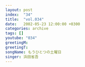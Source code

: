 ```yaml
---
layout: post
index:  "34"
title:  "vol.034"
date:   2002-05-23 12:00:00 +0300
categories: archive
tags: []
youtube: "034"
greetingM: 
greetingT: 
songName: もうひとつの土曜日
singer: 浜田省吾
---
```

